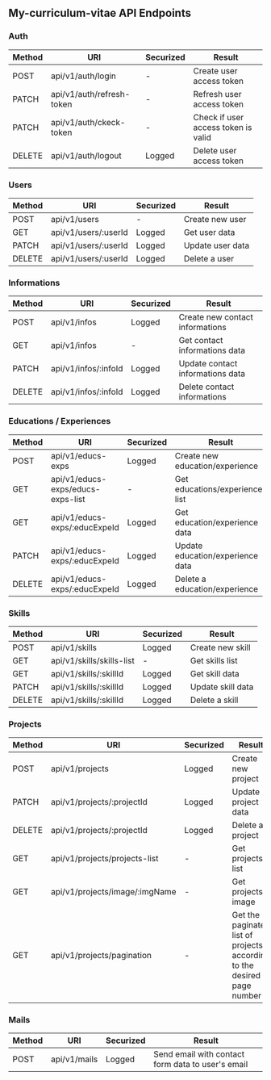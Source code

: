 ## My-curriculum-vitae API Endpoints

### Auth

| Method | URI                       | Securized | Result                              |
| ------ | ------------------------- | --------- | ----------------------------------- |
| POST   | api/v1/auth/login         | -         | Create user access token            |
| PATCH  | api/v1/auth/refresh-token | -         | Refresh user access token           |
| PATCH  | api/v1/auth/ckeck-token   | -         | Check if user access token is valid |
| DELETE | api/v1/auth/logout        | Logged    | Delete user access token            |

### Users

| Method | URI                  | Securized | Result           |
| ------ | -------------------- | --------- | ---------------- |
| POST   | api/v1/users         | -         | Create new user  |
| GET    | api/v1/users/:userId | Logged    | Get user data    |
| PATCH  | api/v1/users/:userId | Logged    | Update user data |
| DELETE | api/v1/users/:userId | Logged    | Delete a user    |

### Informations

| Method | URI                  | Securized | Result                           |
| ------ | -------------------- | --------- | -------------------------------- |
| POST   | api/v1/infos         | Logged    | Create new contact informations  |
| GET    | api/v1/infos         | -         | Get contact informations data    |
| PATCH  | api/v1/infos/:infoId | Logged    | Update contact informations data |
| DELETE | api/v1/infos/:infoId | Logged    | Delete contact informations      |

### Educations / Experiences

| Method | URI                               | Securized | Result                           |
| ------ | --------------------------------- | --------- | -------------------------------- |
| POST   | api/v1/educs-exps                 | Logged    | Create new education/experience  |
| GET    | api/v1/educs-exps/educs-exps-list | -         | Get educations/experiences list  |
| GET    | api/v1/educs-exps/:educExpeId     | Logged    | Get education/experience data    |
| PATCH  | api/v1/educs-exps/:educExpeId     | Logged    | Update education/experience data |
| DELETE | api/v1/educs-exps/:educExpeId     | Logged    | Delete a education/experience    |

### Skills

| Method | URI                       | Securized | Result            |
| ------ | ------------------------- | --------- | ----------------- |
| POST   | api/v1/skills             | Logged    | Create new skill  |
| GET    | api/v1/skills/skills-list | -         | Get skills list   |
| GET    | api/v1/skills/:skillId    | Logged    | Get skill data    |
| PATCH  | api/v1/skills/:skillId    | Logged    | Update skill data |
| DELETE | api/v1/skills/:skillId    | Logged    | Delete a skill    |

### Projects

| Method | URI                            | Securized | Result                                                                  |
| ------ | ------------------------------ | --------- | ----------------------------------------------------------------------- |
| POST   | api/v1/projects                | Logged    | Create new project                                                      |
| PATCH  | api/v1/projects/:projectId     | Logged    | Update project data                                                     |
| DELETE | api/v1/projects/:projectId     | Logged    | Delete a project                                                        |
| GET    | api/v1/projects/projects-list  | -         | Get projects list                                                       |
| GET    | api/v1/projects/image/:imgName | -         | Get projects image                                                      |
| GET    | api/v1/projects/pagination     | -         | Get the paginated list of projects according to the desired page number |

### Mails

| Method | URI          | Securized | Result                                            |
| ------ | ------------ | --------- | ------------------------------------------------- |
| POST   | api/v1/mails | Logged    | Send email with contact form data to user's email |
